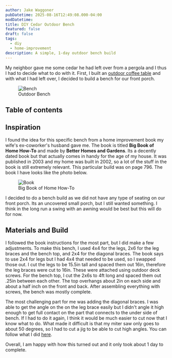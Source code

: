 ```yaml
---
author: Jake Waggoner
pubDatetime: 2025-08-16T12:49:08.000-04:00
modDatetime:
title: DIY Cedar Outdoor Bench
featured: false
draft: false
tags:
  - diy
  - home-improvement
description: A simple, 1-day outdoor bench build
---
```


My neighbor gave me some cedar he had left over from a pergola and I thus I had to decide what to do with it. First, I built an [outdoor coffee table](/posts/outdoor-table) and with what I had left over, I decided to build a bench for our front porch.

<figure><img src="/assets/bench/build.jpg" alt="Bench" /><figcaption class="text-center">Outdoor Bench</figcaption></figure>

## Table of contents

## Inspiration

I found the idea for this specific bench from a home improvement book my wife's ex-coworker's husband gave me. The book is titled **Big Book of Home How-To** and made by **Better Homes and Gardens**. Its a decently dated book but that actually comes in handy for the age of my house. It was published in 2003 and my home was built in 2002, so a lot of the stuff in the book is still extremely relevant. This particular build was on page 796. The book I have looks like the photo below.

<figure><img src="/assets/bench/book.jpg" alt="Book" /><figcaption class="text-center">Big Book of Home How-To</figcaption></figure>

I decided to do a bench build as we did not have any type of seating on our front porch. Its an uncovered small porch, but I still wanted something. I think in the long run a swing with an awning would be best but this will do for now.

## Materials and Build

I followed the book instructions for the most part, but I did make a few adjustments. To make this bench, I used 4x4 for the legs, 2x6 for the leg braces and the bench top, and 2x4 for the diagonal braces. The book says to use 2x4 for legs but I had 4x4 that needed to be used, so I swapped those out. I cut the legs to be 15.5in tall and spaced them out 16in, therefore the leg braces were cut to 16in. These were attached using outdoor deck screws. For the bench top, I cut the 2x6s to 4ft long and spaced them out .25in between each other. The top overhangs about 2in on each side and about a half inch on the front and back. After assembling everything with screws, the bench was mostly complete.

The most challenging part for me was adding the diagonal braces. I was able to get the angle on the on the leg brace easily but I didn't angle it high enough to get full contact on the part that connects to the under side of bench. If I had to do it again, I think it would be much easier to cut now that I know what to do. What made it difficult is that my miter saw only goes to about 50 degrees, so I had to cut a jig to be able to cut high angles. You can follow what I did [here](https://youtube.com/shorts/lihbbz9ZF9s?si=5pCkPp87I3PBlqOA).

Overall, I am happy with how this turned out and it only took about 1 day to complete.
